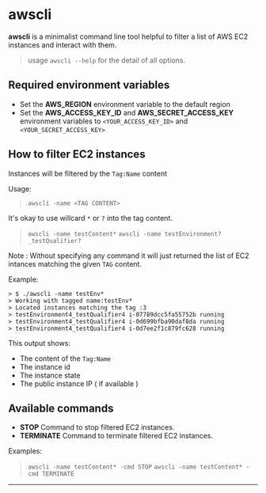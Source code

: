 # awscli

**awscli** is a minimalist command line tool helpful to filter a list of AWS EC2 instances and interact with them.

> usage `awscli --help` for the detail of all options.


## Required environment variables

* Set the **AWS_REGION** environment variable to the default region
* Set the **AWS_ACCESS_KEY_ID** and **AWS_SECRET_ACCESS_KEY** environment variables to `<YOUR_ACCESS_KEY_ID>` and `<YOUR_SECRET_ACCESS_KEY>`

## How to filter EC2 instances


Instances will be filtered by the `Tag:Name` content

Usage:
>  `awscli -name <TAG CONTENT>`

It's okay to use willcard `*` or `?` into the tag content.



> `awscli -name testContent*`
> `awscli -name testEnvironment?_testQualifier?`


Note : Without specifying any command it will just returned the list of EC2 intances matching the given `TAG` content.

Example:

```console
> $ ./awscli -name testEnv*
> Working with tagged name:testEnv*
> Located instances matching the tag :3
> testEnvironment4_testQualifier4 i-07789dcc5fa55752b running
> testEnvironment4_testQualifier4 i-0d699bfba90daf8da running
> testEnvironment4_testQualifier4 i-0d7ee2f1c879fc628 running
```

This output shows: 

* The content of the `Tag:Name`
* The instance id
* The instance state
* The public instance IP ( if available )

## Available commands

* **STOP** Command to stop filtered EC2 instances.
* **TERMINATE** Command to terminate filtered EC2 instances.

Examples:

> `awscli -name testContent* -cmd STOP`
> `awscli -name testContent* -cmd TERMINATE`
****

